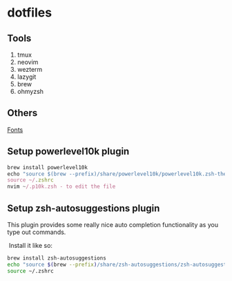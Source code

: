 # dotfiles

## Tools

1. tmux
2. neovim
3. wezterm
4. lazygit
5. brew
6. ohmyzsh

## Others

[Fonts](https://github.com/muthhukumar/fonts)

## Setup  powerlevel10k plugin

```jsx
brew install powerlevel10k
echo "source $(brew --prefix)/share/powerlevel10k/powerlevel10k.zsh-theme" >> ~/.zshrc
source ~/.zshrc
nvim ~/.p10k.zsh - to edit the file
```

## Setup zsh-autosuggestions plugin

This plugin provides some really nice auto completion functionality as you type out commands.

 Install it like so:

```bash
brew install zsh-autosuggestions
echo "source $(brew --prefix)/share/zsh-autosuggestions/zsh-autosuggestions.zsh" >> ~/.zshrc
source ~/.zshrc
```
